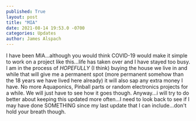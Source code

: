 ```yaml
---
published: True
layout: post
title: "MIA"
date: 2021-08-14 19:53.0 -0700
categories: Updates
author: James Alspach
---
```

I have been MIA...although you would think COVID-19 would make it simple to work on a project like this...life has taken over and I have stayed too busy. I am in the process of *HOPEFULLY* (I think) buying the house we live in and while that will give me a permanent spot (more permanent somehow than the 18 years we have lived here already) it will also sap any extra money I have. No more Aquaponics, Pinball parts or random electronics projects for a while. We will just have to see how it goes though.
Anyway...i will try to do better about keeping this updated more often...I need to look back to see if I may have done SOMETHING since my last update that I can include...don't hold your breath though.

